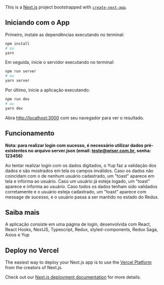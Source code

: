 This is a [Next.js](https://nextjs.org/) project bootstrapped with [`create-next-app`](https://github.com/vercel/next.js/tree/canary/packages/create-next-app).

## Iniciando com o App

Primeiro, instale as dependências executando no terminal:

```bash
npm install
# ou
yarn
```
Em seguida, inicie o servidor executando no terminal:

```bash
npm run server
# ou
yarn server
```

Por último, inicie a aplicação executando:

```bash
npm run dev
# ou
yarn dev
```

Abra [http://localhost:3000](http://localhost:3000) com seu navegador para ver o resultado.

## Funcionamento

**Nota: para realizar login com sucesso, é necessário utilizar dados pré-existentes no arquivo server.json (email: teste@wiser.com.br, senha: 123456)**

Ao tentar realizar login com os dados digitados, o Yup faz a validação dos dados e são mostrados em tela os campos inválidos.
Caso os dados não coincidam com o de nenhum usuário cadastrado, um "toast" aparece em tela e informa ao usuário.
Caso um usuário já esteja logado, um "toast" aparece e informa ao usuário.
Caso todos os dados tenham sido validados corretamente e o usuário esteja cadastrado, um "toast" aparece com message de sucesso,
e o usuário passa a ser mantido no estado do Redux.

## Saiba mais

A aplicação consiste em uma página de login, desenvolvida com React, React Hooks, NextJS, Typescript, Redux, styled-components, Redux Saga, Axios e Yup

## Deploy no Vercel

The easiest way to deploy your Next.js app is to use the [Vercel Platform](https://vercel.com/new?utm_medium=default-template&filter=next.js&utm_source=create-next-app&utm_campaign=create-next-app-readme) from the creators of Next.js.

Check out our [Next.js deployment documentation](https://nextjs.org/docs/deployment) for more details.
